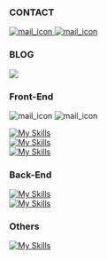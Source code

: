 <h3>CONTACT</h3>

<a href="mailto:jamielo0320@gmail.com">
  <img src="https://img.shields.io/badge/jamielo0320@gmail.com-ffffff?logo=gmail&logoColor=EA4234&style=for-the-badge" alt="mail_icon"/>
</a>

<a href="https://www.linkedin.com/in/jamie-lo-lolo/">
  <img src="https://img.shields.io/badge/LINKEDIN-0B66C2?logo=linkedin&logoColor=fff&style=for-the-badge" alt="mail_icon"/>
</a>

<h3>BLOG</h3>

[![](https://img.shields.io/badge/MEDIUM-242937?logo=medium&logoColor=fff&style=for-the-badge)](https://medium.com/@jamielolo)

<h3>Front-End</h3>

<img src="https://img.shields.io/badge/HTML5-E34F26?logo=html5&logoColor=ffffff&style=for-the-badge" alt="mail_icon"/>
<img src="https://img.shields.io/badge/Next.js-ffffff?logo=nextdotjs&logoColor=000000&style=for-the-badge" alt="mail_icon"/>

[![My Skills](https://skillicons.dev/icons?i=html,css,js,ts,tailwind,sass,bootstrap)](https://skillicons.dev)
</br>
[![My Skills](https://skillicons.dev/icons?i=react,nextjs,redux)](https://skillicons.dev)
</br>
[![My Skills](https://skillicons.dev/icons?i=threejs)](https://skillicons.dev)

<h3>Back-End</h3>

[![My Skills](https://skillicons.dev/icons?i=nextjs,nodejs,express)](https://skillicons.dev)
</br>
[![My Skills](https://skillicons.dev/icons?i=mongodb,mysql,sequelize,postgres)](https://skillicons.dev)

<h3>Others</h3>

[![My Skills](https://skillicons.dev/icons?i=aws,vercel,postman)](https://skillicons.dev)
